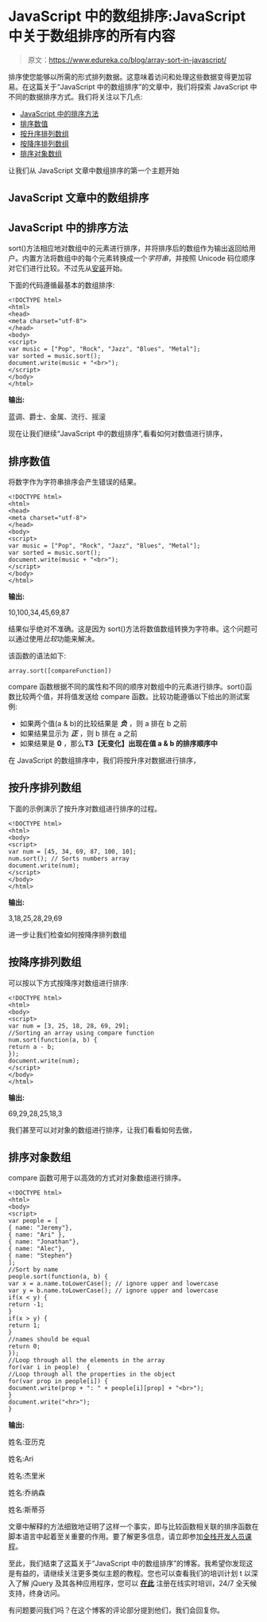 # JavaScript 中的数组排序:JavaScript 中关于数组排序的所有内容

> 原文：<https://www.edureka.co/blog/array-sort-in-javascript/>

排序使您能够以所需的形式排列数据。这意味着访问和处理这些数据变得更加容易。在这篇关于“JavaScript 中的数组排序”的文章中，我们将探索 JavaScript 中不同的数据排序方式。我们将关注以下几点:

*   [JavaScript 中的排序方法](#SortMethodInJavaScript)
*   [排序数值](#SortingNumericalValues)
*   [按升序排列数组](#SortingArrayInAscendingOrder)
*   [按降序排列数组](#SortingArrayInDescendingOrder)
*   [排序对象数组](#SortingArrayOfObjects)

让我们从 JavaScript 文章中数组排序的第一个主题开始

## **JavaScript 文章中的数组排序**

## **JavaScript 中的排序方法**

sort()方法相应地对数组中的元素进行排序，并将排序后的数组作为输出返回给用户。内置方法将数组中的每个元素转换成一个*字符串*，并按照 Unicode 码位顺序对它们进行比较。不过先从[安装](https://developer.mozilla.org/en-US/docs/Web/JavaScript)开始。

下面的代码遵循最基本的数组排序:

```
<!DOCTYPE html>
<html>
<head>
<meta charset="utf-8">  
</head>
<body>
<script>
var music = ["Pop", "Rock", "Jazz", "Blues", "Metal"];
var sorted = music.sort();
document.write(music + "<br>");  
</script>
</body>
</html>

```

**输出:**

蓝调、爵士、金属、流行、摇滚

现在让我们继续“JavaScript 中的数组排序”,看看如何对数值进行排序，

## **排序数值**

将数字作为字符串排序会产生错误的结果。

```
<!DOCTYPE html>
<html>
<head>
<meta charset="utf-8">  
</head>
<body>
<script>
var music = ["Pop", "Rock", "Jazz", "Blues", "Metal"];
var sorted = music.sort();
document.write(music + "<br>");  
</script>
</body>
</html>

```

**输出:**

10,100,34,45,69,87

结果似乎绝对不准确。这是因为 sort()方法将数值数组转换为字符串。这个问题可以通过使用*比较*功能来解决。

该函数的语法如下:

```
array.sort([compareFunction])
```

compare 函数根据不同的属性和不同的顺序对数组中的元素进行排序。sort()函数比较两个值，并将值发送给 compare 函数。比较功能遵循以下给出的测试案例:

*   如果两个值(a & b)的比较结果是 ***负*** ，则 a 排在 b 之前
*   如果结果显示为 ***正*** ，则 b 排在 a 之前
*   如果结果是 **0** ，那么**T3【无变化】出现在值 a & b 的排序顺序中**

在 JavaScript 的数组排序中，我们将按升序对数据进行排序，

## **按升序排列数组**

下面的示例演示了按升序对数组进行排序的过程。

```
<!DOCTYPE html>
<html>
<body>
<script>
var num = [45, 34, 69, 87, 100, 10];
num.sort(); // Sorts numbers array
document.write(num);
</script>
</body>
</html>                            

```

**输出:**

3,18,25,28,29,69

进一步让我们检查如何按降序排列数组

## **按降序排列数组**

可以按以下方式按降序对数组进行排序:

```
<!DOCTYPE html>
<html>
<body>
<script>
var num = [3, 25, 18, 28, 69, 29];
//Sorting an array using compare function
num.sort(function(a, b) {
return a - b;
});
document.write(num);
</script>
</body>
</html> 

```

**输出:**

69,29,28,25,18,3

我们甚至可以对对象的数组进行排序，让我们看看如何去做，

## **排序对象数组**

compare 函数可用于以高效的方式对对象数组进行排序。

```
<!DOCTYPE html>
<html>
<body>
<script>
var people = [
{ name: "Jeremy"},
{ name: "Ari" },
{ name: "Jonathan"},
{ name: "Alec"},
{ name: "Stephen"}
];
//Sort by name
people.sort(function(a, b) {
var x = a.name.toLowerCase(); // ignore upper and lowercase
var y = b.name.toLowerCase(); // ignore upper and lowercase
if(x < y) {
return -1;
}
if(x > y) {
return 1;
}
//names should be equal
return 0;
});    
//Loop through all the elements in the array 
for(var i in people)  {  
//Loop through all the properties in the object  
for(var prop in people[i]) {  
document.write(prop + ": " + people[i][prop] + "<br>"); 
}
document.write("<hr>");
}

```

**输出:**

姓名:亚历克

姓名:Ari

姓名:杰里米

姓名:乔纳森

姓名:斯蒂芬

文章中解释的方法细致地证明了这样一个事实，即与比较函数相关联的排序函数在脚本语言中起着至关重要的作用。要了解更多信息，请立即参加[全栈开发人员课程](https://www.edureka.co/masters-program/full-stack-developer-training)。

至此，我们结束了这篇关于“JavaScript 中的数组排序”的博客。我希望你发现这是有益的，请继续关注更多类似主题的教程。您也可以查看我们的培训计划 t 以深入了解 jQuery 及其各种应用程序，您可以 [**在此**](https://www.edureka.co/masters-program/full-stack-developer-training) 注册在线实时培训，24/7 全天候支持，终身访问。

有问题要问我们吗？在这个博客的评论部分提到他们，我们会回复你。
